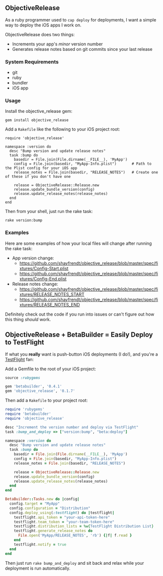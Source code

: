 ## ObjectiveRelease

As a ruby programmer used to `cap deploy` for deployments, I want a simple way to deploy the iOS apps I work on.

ObjectiveRelease does two things:

* Increments your app's *minor* version number
* Generates release notes based on git commits since your last release

### System Requirements

* git
* ruby
* bundler
* iOS app

### Usage

Install the objective_release gem:

    gem install objective_release

Add a `Rakefile` like the following to your iOS project root:
    
    require 'objective_release'
    
    namespace :version do
      desc "Bump version and update release notes"
      task :bump do
        basedir = File.join(File.dirname(__FILE__), 'MyApp')
        config = File.join(basedir, "MyApp-Info.plist")       # Path to the Plist config for your iOS app
        release_notes = File.join(basedir, "RELEASE_NOTES")   # Create one of these if you don't have one

        release = ObjectiveRelease::Release.new
        release.update_bundle_version(config)
        release.update_release_notes(release_notes)
      end
    end

Then from your shell, just run the rake task:

    rake version:bump

### Examples

Here are some examples of how your local files will change after running the rake task:

* App version change:
  * https://github.com/shayfrendt/objective_release/blob/master/spec/fixtures/Config-Start.plist
  * https://github.com/shayfrendt/objective_release/blob/master/spec/fixtures/Config-End.plist
* Release notes change:
  * https://github.com/shayfrendt/objective_release/blob/master/spec/fixtures/RELEASE_NOTES_START
  * https://github.com/shayfrendt/objective_release/blob/master/spec/fixtures/RELEASE_NOTES_END

Definitely check out the code if you run into issues or can't figure out how this thing *should* work.

## ObjectiveRelease + BetaBuilder = Easily Deploy to TestFlight

If what you **really** want is push-button iOS deployments (I do!), and you're a [TestFlight](http://testflightapp.com) fan:

Add a Gemfile to the root of your iOS project:

``` ruby
source :rubygems

gem 'betabuilder', '0.4.1'
gem 'objective_release', '0.1.7'
```

Then add a `Rakefile` to your project root:

``` ruby
require 'rubygems'
require 'betabuilder'
require 'objective_release'

desc "Increment the version number and deploy via TestFlight"
task :bump_and_deploy => ["version:bump", "beta:deploy"]

namespace :version do
  desc "Bump version and update release notes"
  task :bump do
    basedir = File.join(File.dirname(__FILE__), 'MyApp')
    config = File.join(basedir, "MyApp-Info.plist")
    release_notes = File.join(basedir, "RELEASE_NOTES")

    release = ObjectiveRelease::Release.new
    release.update_bundle_version(config)
    release.update_release_notes(release_notes)
  end
end

BetaBuilder::Tasks.new do |config|
  config.target = "MyApp"
  config.configuration = "Distribution"
  config.deploy_using(:testflight) do |testflight|
    testflight.api_token = "your-api-token-here"
    testflight.team_token = "your-team-token-here"
    testflight.distribution_lists = %w{TestFlight Distribution List}
    testflight.generate_release_notes do
      File.open('MyApp/RELEASE_NOTES', 'rb') {|f| f.read }
    end
    testflight.notify = true
  end
end
```

Then just run `rake bump_and_deploy` and sit back and relax while your deployment is run automatically.
